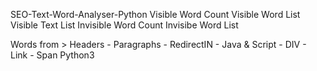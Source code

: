SEO-Text-Word-Analyser-Python
Visible Word Count
Visible Word List
Visible Text List
Invisible Word Count
Invisibe Word List

Words from > Headers - Paragraphs - RedirectIN - Java & Script - DIV - Link - Span
Python3
